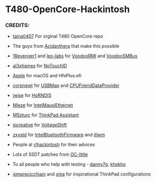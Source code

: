 # T480-OpenCore-Hackintosh

### CREDITS:

- [taina0407](https://github.com/taina0407) For orginal T480 OpenCore repo

- The guys from [Acidanthera](https://github.com/acidanthera) that make this possible
  
   

- [1Revenger1](https://github.com/1Revenger1) and [leo-labs](https://github.com/leo-labs) for [VoodooRMI](https://github.com/VoodooSMBus/VoodooRMI) and [VoodooSMBus](https://github.com/VoodooSMBus/VoodooSMBus)

- [al3xtjames](https://github.com/al3xtjames) for [NoTouchID](https://github.com/al3xtjames/NoTouchID)

- [Apple](http://apple.com) for macOS and HfsPlus.efi

- [corpnewt](https://github.com/corpnewt) for [USBMap](https://github.com/corpnewt/USBMap) and [CPUFriendDataProvider](https://github.com/corpnewt/CPUFriendFriend)

- [jwise](https://github.com/jwise) for [HoRNDIS](https://github.com/jwise/HoRNDIS)

- [Mieze](https://github.com/Mieze) for [IntelMausiEthernet](https://github.com/Mieze/IntelMausiEthernet)

- [MSzturc](https://github.com/MSzturc) for [ThinkPad Assistant](https://github.com/MSzturc/ThinkpadAssistant)

- [sicreative](https://github.com/sicreative) for [VoltageShift](https://github.com/sicreative/VoltageShift)

- [zxystd](https://github.com/zxystd) for [IntelBluetoothFirmware](https://github.com/zxystd/IntelBluetoothFirmware) and [itlwm](https://github.com/zxystd/itlwm)
  
   

- People at [r/hackintosh](https://www.reddit.com/r/hackintosh/) for their advices

- Lots of SSDT patches from [OC-little](https://translate.google.it/translate?sl=zh-CN&tl=en&u=https%3A%2F%2Fgithub.com%2Fdaliansky%2FOC-little)

- To all people who help with testing - [danny7g](https://github.com/danny7g), [khokho](https://github.com/khokho)

- [simprecicchiani](https://github.com/simprecicchiani) and [xma](https://github.com/xma) for inspirational ThinkPad configurations
